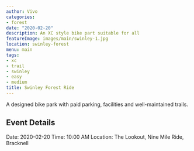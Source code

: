 ```yaml
---
author: Vivo
categories:
- forest
date: "2020-02-20"
description: An XC style bike part suitable for all
featureImage: images/main/swinley-1.jpg
location: swinley-forest
menu: main
tags:
- xc
- trail
- swinley
- easy
- medium
title: Swinley Forest Ride
---
```


A designed bike park with paid parking, facilities and well-maintained trails.

## Event Details
Date: 2020-02-20
Time: 10:00 AM
Location: The Lookout, Nine Mile Ride, Bracknell
